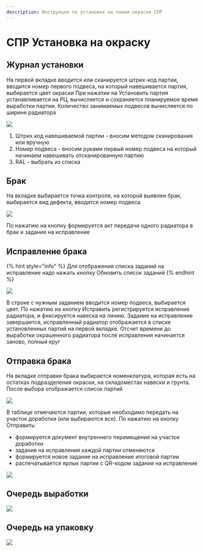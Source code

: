 ```yaml
---
description: Инструкция по установке на линии окраски СПР
---
```


# СПР Установка на окраску

## Журнал установки

На первой вкладке вводится или сканируется штрих-код партии, вводится номер первого подвеса, на который навешивается партия, выбирается цвет окраски При нажатии на Установить партия устанавливается на РЦ, вычисляется и сохраняется планируемое время выработки партии. Количество занимаемых подвесов вычисляется по ширине радиатора

![](<../../../../../.gitbook/assets/image (277).png>)

1. Штрих код навешиваемой партии - вносим методом сканирования или вручную
2. Номер подвеса - вносим руками первый номер подвеса на который начинаем навешивать отсканированную партию
3. RAL - выбрать из списка

## Брак

На вкладке выбирается точка контроля, на которой выявлен брак, выбирается вид дефекта, вводится номер подвеса

![](<../../../../../.gitbook/assets/image (267).png>)

По нажатию на кнопку формируется акт передачи одного радиатора в брак и задание на исправление

## Исправление брака

{% hint style="info" %}
Для отображения списка заданий на исправление надо нажать кнопку Обновить список заданий
{% endhint %}

![](<../../../../../.gitbook/assets/image (261).png>)

В строке с нужным заданием вводится номер подвеса, выбирается цвет. По нажатию на кнопку Исправить регистрируется исправление радиатора, и фиксируется навеска на линию. Задание на исправление завершается, исправленный радиатор отображается в списке установленных партий на первой вкладке. Отсчет времени до выработки окрашенного радиатора после исправления начинается заново, полный круг

## Отправка брака

На вкладке отправки брака выбирается номенклатура, которая есть на остатках подразделения окраски, на складоместах навески и грунта. После выбора отображается список партий

![](<../../../../../.gitbook/assets/image (262).png>)

В таблице отмечаются партии, которые необходимо передать на участок доработки (или выбираются все). По нажатию на кнопку Отправить:

* формируется документ внутреннего перемещения на участок доработки
* задания на исправления каждой партии отменяются
* формируется новое задание на исправление итоговой партии
* распечатывается ярлык партии с QR-кодом задания на исправление

![](<../../../../../.gitbook/assets/image (270).png>)

## Очередь выработки

![](<../../../../../.gitbook/assets/image (263).png>)

## Очередь на упаковку

![](<../../../../../.gitbook/assets/image (276).png>)
